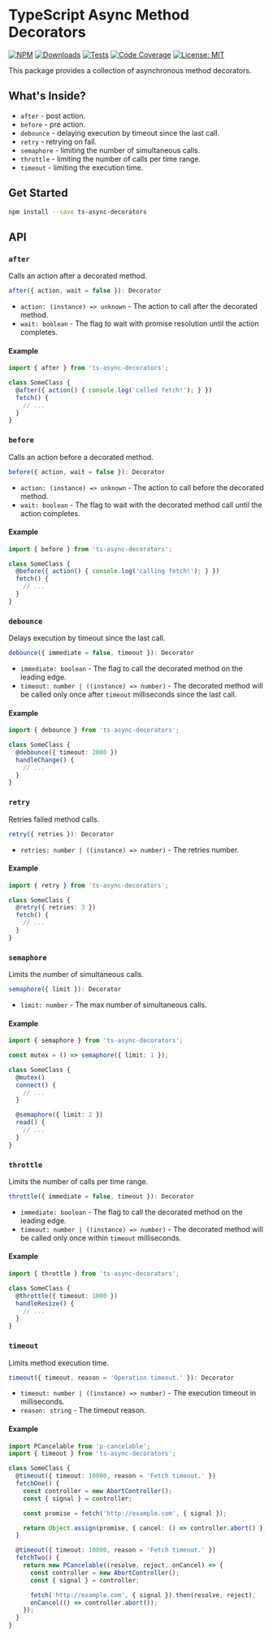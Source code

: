# TypeScript Async Method Decorators
[![NPM](https://img.shields.io/npm/v/ts-async-decorators.svg)](https://www.npmjs.com/package/ts-async-decorators)
[![Downloads](https://img.shields.io/npm/dm/ts-async-decorators)](https://www.npmjs.com/package/ts-async-decorators)
[![Tests](https://github.com/dokmic/ts-async-decorators/actions/workflows/tests.yaml/badge.svg?branch=master)](https://github.com/dokmic/ts-async-decorators/actions/workflows/tests.yaml)
[![Code Coverage](https://codecov.io/gh/dokmic/ts-async-decorators/badge.svg?branch=master)](https://codecov.io/gh/dokmic/ts-async-decorators?branch=master)
[![License: MIT](https://img.shields.io/badge/License-MIT-yellow.svg)](https://opensource.org/licenses/MIT)

This package provides a collection of asynchronous method decorators.

## What's Inside?
- `after` - post action.
- `before` - pre action.
- `debounce` - delaying execution by timeout since the last call.
- `retry` - retrying on fail.
- `semaphore` - limiting the number of simultaneous calls.
- `throttle` - limiting the number of calls per time range.
- `timeout` - limiting the execution time.

## Get Started
```bash
npm install --save ts-async-decorators
```

## API
### `after`
Calls an action after a decorated method.

```typescript
after({ action, wait = false }): Decorator
```
- `action: (instance) => unknown` - The action to call after the decorated method.
- `wait: boolean` - The flag to wait with promise resolution until the action completes.

#### Example
```typescript
import { after } from 'ts-async-decorators';

class SomeClass {
  @after({ action() { console.log('called fetch!'); } })
  fetch() {
    // ...
  }
}
```

### `before`
Calls an action before a decorated method.

```typescript
before({ action, wait = false }): Decorator
```
- `action: (instance) => unknown` - The action to call before the decorated method.
- `wait: boolean` - The flag to wait with the decorated method call until the action completes.

#### Example
```typescript
import { before } from 'ts-async-decorators';

class SomeClass {
  @before({ action() { console.log('calling fetch!'); } })
  fetch() {
    // ...
  }
}
```

### `debounce`
Delays execution by timeout since the last call.

```typescript
debounce({ immediate = false, timeout }): Decorator
```
- `immediate: boolean` - The flag to call the decorated method on the leading edge.
- `timeout: number | ((instance) => number)` - The decorated method will be called only once after `timeout` milliseconds since the last call.

#### Example
```typescript
import { debounce } from 'ts-async-decorators';

class SomeClass {
  @debounce({ timeout: 2000 })
  handleChange() {
    // ...
  }
}
```

### `retry`
Retries failed method calls.

```typescript
retry({ retries }): Decorator
```
- `retries: number | ((instance) => number)` - The retries number.

#### Example
```typescript
import { retry } from 'ts-async-decorators';

class SomeClass {
  @retry({ retries: 3 })
  fetch() {
    // ...
  }
}
```

### `semaphore`
Limits the number of simultaneous calls.

```typescript
semaphore({ limit }): Decorator
```
- `limit: number` - The max number of simultaneous calls.

#### Example
```typescript
import { semaphore } from 'ts-async-decorators';

const mutex = () => semaphore({ limit: 1 });

class SomeClass {
  @mutex()
  connect() {
    // ...
  }

  @semaphore({ limit: 2 })
  read() {
    // ...
  }
}
```

### `throttle`
Limits the number of calls per time range.

```typescript
throttle({ immediate = false, timeout }): Decorator
```
- `immediate: boolean` - The flag to call the decorated method on the leading edge.
- `timeout: number | ((instance) => number)` - The decorated method will be called only once within `timeout` milliseconds.

#### Example
```typescript
import { throttle } from 'ts-async-decorators';

class SomeClass {
  @throttle({ timeout: 1000 })
  handleResize() {
    // ...
  }
}
```

### `timeout`
Limits method execution time.

```typescript
timeout({ timeout, reason = 'Operation timeout.' }): Decorator
```
- `timeout: number | ((instance) => number)` - The execution timeout in milliseconds.
- `reason: string` - The timeout reason.

#### Example
```typescript
import PCancelable from 'p-cancelable';
import { timeout } from 'ts-async-decorators';

class SomeClass {
  @timeout({ timeout: 10000, reason = 'Fetch timeout.' })
  fetchOne() {
    const controller = new AbortController();
    const { signal } = controller;

    const promise = fetch('http://example.com', { signal });

    return Object.assign(promise, { cancel: () => controller.abort() });
  }

  @timeout({ timeout: 10000, reason = 'Fetch timeout.' })
  fetchTwo() {
    return new PCancelable((resolve, reject, onCancel) => {
      const controller = new AbortController();
      const { signal } = controller;

      fetch('http://example.com', { signal }).then(resolve, reject);
      onCancel(() => controller.abort());
    });
  }
}
```

